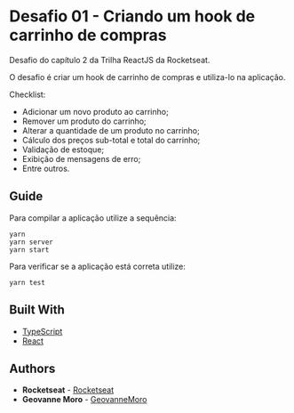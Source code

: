 # Desafio 01 - Criando um hook de carrinho de compras

Desafio do capítulo 2 da Trilha ReactJS da Rocketseat.

O desafio é criar um hook de carrinho de compras e utiliza-lo na aplicação.

Checklist:
- Adicionar um novo produto ao carrinho;
- Remover um produto do carrinho;
- Alterar a quantidade de um produto no carrinho;
- Cálculo dos preços sub-total e total do carrinho;
- Validação de estoque;
- Exibição de mensagens de erro;
- Entre outros.


## Guide
Para compilar a aplicação utilize a sequência: 
```
yarn
yarn server
yarn start
```

Para verificar se a aplicação está correta utilize: 
```
yarn test
```


## Built With

* [TypeScript](https://www.typescriptlang.org/) 
* [React](https://reactjs.org//) 



## Authors

* **Rocketseat** - [Rocketseat](https://github.com/Rocketseat)
* **Geovanne Moro** - [GeovanneMoro](https://github.com/GeovanneMoro)
